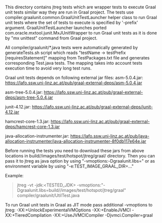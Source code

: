 This directory contains jtreg tests which are wrapper tests to execute Graal unit tests similar way they are run in Graal project.
The tests use compiler.graalunit.common.GraalUnitTestLauncher helper class to run Graal unit tests where the set of tests to execute
is specified by '-prefix' argument. GraalUnitTestLauncher launches ported com.oracle.mxtool.junit.MxJUnitWrapper to run Graal unit
tests as it is done by "mx unittest" command from Graal project.

All compiler/graalunit/*.java tests were automatically generated by generateTests.sh script which reads
"testName -> testPrefix [requiresStatement]" mapping from TestPackages.txt file and generates corresponding <testName>Test.java
tests. The mapping takes into account tests execution time to avoid very long test runs.

Graal unit tests depends on following external jar files:
 asm-5.0.4.jar:
 https://lafo.ssw.uni-linz.ac.at/pub/graal-external-deps/asm-5.0.4.jar

 asm-tree-5.0.4.jar:
 https://lafo.ssw.uni-linz.ac.at/pub/graal-external-deps/asm-tree-5.0.4.jar

 junit-4.12.jar:
 https://lafo.ssw.uni-linz.ac.at/pub/graal-external-deps/junit-4.12.jar

 hamcrest-core-1.3.jar:
 https://lafo.ssw.uni-linz.ac.at/pub/graal-external-deps/hamcrest-core-1.3.jar

 java-allocation-instrumenter.jar:
 https://lafo.ssw.uni-linz.ac.at/pub/java-allocation-instrumenter/java-allocation-instrumenter-8f0db117e64e.jar

Before running the tests you need to download these jars from above locations in build/<platform>/images/test/hotspot/jtreg/graal/
directory. Then you can pass it to jtreg as java option by using "-vmoptions:-Dgraalunit.libs="  or as environment variable
by using "-e:TEST_IMAGE_GRAAL_DIR=..."

Example:
> jtreg -vt -jdk:<TESTED_JDK> -vmoptions:"-Dgraalunit.libs=build/<platform>/images/test/hotspot/jtreg/graal"
        compiler/graalunit/UtilTest.java

To run Graal unit tests in Graal as JIT mode pass additional -vmoptions to jtreg:
 -XX:+UnlockExperimentalVMOptions -XX:+EnableJVMCI -XX:+TieredCompilation -XX:+UseJVMCICompiler -Djvmci.Compiler=graal

